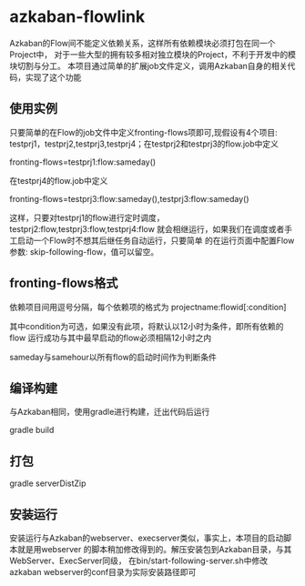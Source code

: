 # azkaban-flowlink

Azkaban的Flow间不能定义依赖关系，这样所有依赖模块必须打包在同一个Project中，
对于一些大型的拥有较多相对独立模块的Project，不利于开发中的模块切割与分工。
本项目通过简单的扩展job文件定义，调用Azkaban自身的相关代码，实现了这个功能

## 使用实例
只要简单的在Flow的job文件中定义fronting-flows项即可,现假设有4个项目:
testprj1，testprj2,testprj3,testprj4；在testprj2和testprj3的flow.job中定义

fronting-flows=testprj1:flow:sameday()

在testprj4的flow.job中定义

fronting-flows=testprj3:flow:sameday(),testprj3:flow:sameday()

这样，只要对testprj1的flow进行定时调度，testprj2:flow,testprj3:flow,testprj4:flow
就会相继运行，如果我们在调度或者手工启动一个Flow时不想其后继任务自动运行，只要简单
的在运行页面中配置Flow参数: skip-following-flow，值可以留空。

## fronting-flows格式
依赖项目间用逗号分隔，每个依赖项的格式为 projectname:flowid[:condition]

其中condition为可选，如果没有此项，将默认以12小时为条件，即所有依赖的flow
运行成功与其中最早启动的flow必须相隔12小时之内

sameday与samehour以所有flow的启动时间作为判断条件


## 编译构建
与Azkaban相同，使用gradle进行构建，迁出代码后运行

gradle build

## 打包

gradle serverDistZip

## 安装运行
安装运行与Azkaban的webserver、execserver类似，事实上，本项目的启动脚本就是用webserver
的脚本稍加修改得到的。解压安装包到Azkaban目录，与其WebServer、ExecServer同级，
在bin/start-following-server.sh中修改azkaban webserver的conf目录为实际安装路径即可
